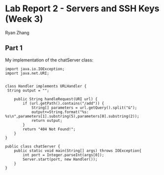 Lab Report 2 - Servers and SSH Keys (Week 3)
========
Ryan Zhang 

Part 1
--------
My implementation of the chatServer class:
```
import java.io.IOException;
import java.net.URI;


class Handler implements URLHandler {
 String output = "";

    public String handleRequest(URI url) {
        if (url.getPath().contains("/add")) {
            String[] parameters = url.getQuery().split("&");
            output+=String.format("%s: %s\n",parameters[1].substring(5),parameters[0].substring(2));
            return output;
        }
        return "404 Not Found!";
    }
}

public class chatServer {
    public static void main(String[] args) throws IOException{
        int port = Integer.parseInt(args[0]);
        Server.start(port, new Handler());
    }
}
```
